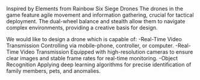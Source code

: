 Inspired by Elements from Rainbow Six Siege Drones
The drones in the game feature agile movement and information gathering, crucial for tactical deployment.
The dual-wheel balance and stealth allow them to navigate complex environments, providing a creative basis for design.

We would like to design a drone which is capable of:
-Real-Time Video Transmission
  Controlling via mobile-phone, controller, or computer.
-Real-Time Video Transmission
  Equipped with high-resolution cameras to ensure clear images and stable frame rates for real-time monitoring.
-Object Recognition
  Applying deep learning algorithms for precise identification of family members, pets, and anomalies.
